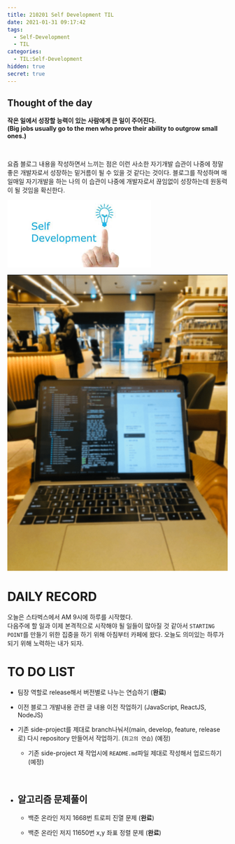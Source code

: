 ```yaml
---
title: 210201 Self Development TIL
date: 2021-01-31 09:17:42
tags:
  - Self-Development
  - TIL
categories:
  - TIL:Self-Development
hidden: true
secret: true
---
```


## **Thought of the day**

**작은 일에서 성장할 능력이 있는 사람에게 큰 일이 주어진다. <br/> (Big jobs usually go to the men who prove their ability to outgrow small ones.)**

<br/>

요즘 블로그 내용을 작성하면서 느끼는 점은 이런 사소한 자기개발 습관이 나중에 정말 좋은 개발자로서 성장하는 밑거름이 될 수 있을 것 같다는 것이다.
블로그를 작성하며 매일매일 자기개발을 하는 나의 이 습관이 나중에 개발자로서 끊임없이 성장하는데 원동력이 될 것임을 확신한다.

![](/images/post_images/self_development_logo.jpg)

![](/images/post_images/210131_starbucks.png)

# **DAILY RECORD**

오늘은 스타벅스에서 AM 9시에 하루를 시작했다.  
다음주에 할 일과 이제 본격적으로 시작해야 될 일들이 많아질 것 같아서 `STARTING POINT`를 만들기 위한 집중을 하기 위해 아침부터 카페에 왔다.
오늘도 의미있는 하루가 되기 위해 노력하는 내가 되자.

# **TO DO LIST**

- 팀장 역할로 release해서 버전별로 나누는 연습하기 (**완료**)

- 이전 블로그 개발내용 관련 글 내용 이전 작업하기 (JavaScript, ReactJS, NodeJS)

- 기존 side-project를 제대로 branch나눠서(main, develop, feature, release로) 다시 repository 만들어서 작업하기. (`최고의 연습`) (예정)

  - 기존 side-project 재 작업시에 `README.md`파일 제대로 작성해서 업로드하기 (예정)

<br/>

- ## **알고리즘 문제풀이**

  <!-- more -->

  - 백준 온라인 저지 1668번 트로피 진열 문제 (**완료**)

  - 백준 온라인 저지 11650번 x,y 좌표 정렬 문제 (**완료**)
